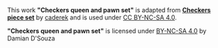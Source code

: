 This work **"Checkers queen and pawn set"** is adapted from [**Checkers piece set**](https://sharechess.github.io)
by [caderek](https://github.com/caderek) and is used
under [CC BY-NC-SA 4.0](https://creativecommons.org/licenses/by-nc-sa/4.0/).

**"Checkers queen and pawn set"** is licensed under [BY-NC-SA 4.0](https://creativecommons.org/licenses/by-nc-sa/4.0/)
by Damian D'Souza